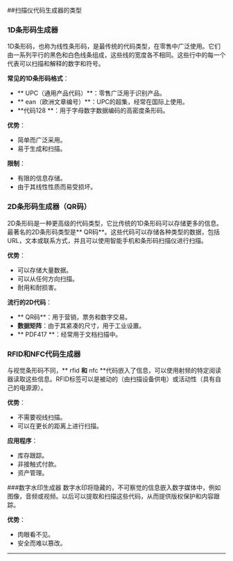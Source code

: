 ##扫描仪代码生成器的类型

### 1D条形码生成器
1D条形码，也称为线性条形码，是最传统的代码类型，在零售中广泛使用。它们由一系列平行的黑色和白色线条组成，这些线的宽度各不相同。这些行中的每一个代表可以扫描和解释的数字和符号。

**常见的1D条形码格式**：
-  ** UPC（通用产品代码）**：零售广泛用于识别产品。
-  ** ean（欧洲文章编号）**：UPC的超集，经常在国际上使用。
-  **代码128 **：用于字母数字数据编码的高密度条形码。

**优势**：
- 简单而广泛采用。
- 易于生成和扫描。

**限制**：
- 有限的信息存储。
- 由于其线性性质而易受损坏。

### 2D条形码生成器（QR码）
2D条形码是一种更高级的代码类型，它比传统的1D条形码可以存储更多的信息。最著名的2D条形码类型是** QR码**。这些代码可以存储各种类型的数据，包括URL，文本或联系方式，并且可以使用智能手机和条形码扫描仪进行扫描。

**优势**：
- 可以存储大量数据。
- 可以从任何方向扫描。
- 耐用和耐损害。

**流行的2D代码**：
-  ** QR码**：用于营销，票务和数字交易。
-  **数据矩阵**：由于其紧凑的尺寸，用于工业设置。
-  ** PDF417 **：经常用于文档扫描中。

### RFID和NFC代码生成器
与视觉条形码不同，** rfid **和** nfc **代码嵌入了信息，可以使用射频的特定阅读器读取这些信息。RFID标签可以是被动的（由扫描设备供电）或活动性（具有自己的电源源）。

**优势**：
- 不需要视线扫描。
- 可以在更长的距离上进行扫描。

**应用程序**：
- 库存跟踪。
- 非接触式付款。
- 资产管理。

###数字水印生成器
数字水印将隐藏的，不可察觉的信息嵌入数字媒体中，例如图像，音频或视频。以后可以提取和扫描这些代码，从而提供版权保护和内容跟踪。

**优势**：
- 肉眼看不见。
- 安全而难以篡改。

---